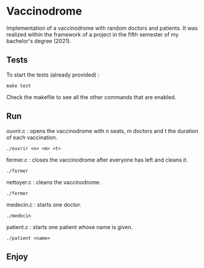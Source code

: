 # Vaccinodrome

Implementation of a vaccinodrome with random doctors and patients. It was realized within the framework of a project in the fifth semester of my bachelor's degree (2021).

## Tests

To start the tests (already provided) :
```
make test
```
Check the makefile to see all the other commands that are enabled.

## Run

ouvrir.c : opens the vaccinodrome with n seats, m doctors and t the duration of each vaccination.
```
./ouvrir <n> <m> <t>
```

fermer.c : closes the vaccinodrome after everyone has left and cleans it.
```
./fermer
```

nettoyer.c : cleans the vaccinodrome.
```
./fermer
```

medecin.c : starts one doctor.
```
./medecin
```

patient.c : starts one patient whose name is given.
```
./patient <name>
```

## Enjoy
